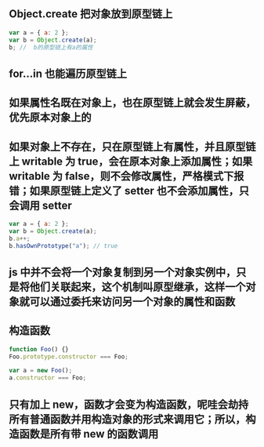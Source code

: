 ## Object.create 把对象放到原型链上

```js
var a = { a: 2 };
var b = Object.create(a);
b; //  b的原型链上有a的属性
```

## for...in 也能遍历原型链上

## 如果属性名既在对象上，也在原型链上就会发生屏蔽，优先原本对象上的

## 如果对象上不存在，只在原型链上有属性，并且原型链上 writable 为 true，会在原本对象上添加属性；如果 writable 为 false，则不会修改属性，严格模式下报错；如果原型链上定义了 setter 也不会添加属性，只会调用 setter

```js
var a = { a: 2 };
var b = Object.create(a);
b.a++;
b.hasOwnPrototype("a"); // true
```

## js 中并不会将一个对象复制到另一个对象实例中，只是将他们关联起来，这个机制叫原型继承，这样一个对象就可以通过委托来访问另一个对象的属性和函数

## 构造函数

```js
function Foo() {}
Foo.prototype.constructor === Foo;

var a = new Foo();
a.constructor === Foo;
```

## 只有加上 new，函数才会变为构造函数，呢哇会劫持所有普通函数并用构造对象的形式来调用它；所以，构造函数是所有带 new 的函数调用
